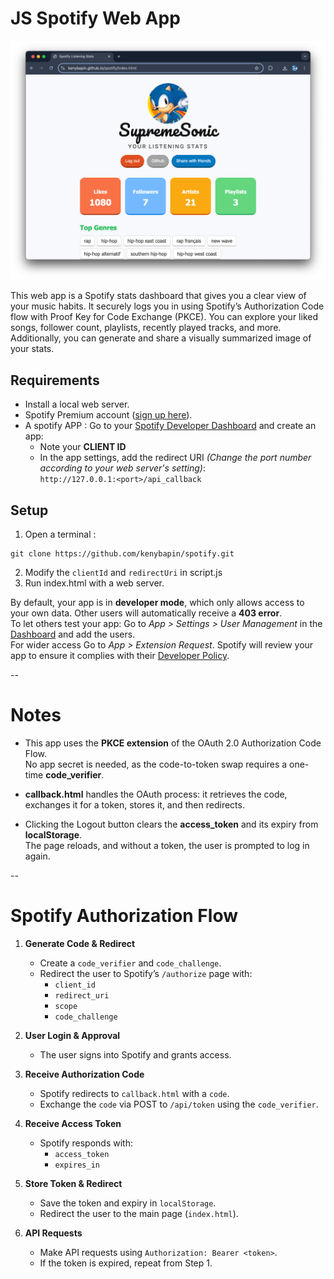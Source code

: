 # JS Spotify Web App 

<img src="preview.png" alt="drawing" width="auto"/>

This web app is a Spotify stats dashboard that gives you a clear view of your music habits. It securely logs you in using Spotify’s Authorization Code flow with Proof Key for Code Exchange (PKCE). You can explore your liked songs, follower count, playlists, recently played tracks, and more. Additionally, you can generate and share a visually summarized image of your stats.

## Requirements
* Install a local web server.
* Spotify Premium account ([sign up here](https://www.spotify.com)).
* A spotify APP : Go to your [Spotify Developer Dashboard](https://developer.spotify.com/dashboard/login) and create an app:
  - Note your **CLIENT ID**
  - In the app settings, add the redirect URI *(Change the port number according to your web server's setting)*:  
    `http://127.0.0.1:<port>/api_callback`  
    

## Setup

1. Open a terminal : 
```
git clone https://github.com/kenybapin/spotify.git
```
2. Modify the `clientId` and `redirectUri` in script.js
3. Run index.html with a web server.


By default, your app is in **developer mode**, which only allows access to your own data. Other users will automatically receive a **403 error**.<br>
To let others test your app: Go to *App > Settings > User Management* in the [Dashboard](https://developer.spotify.com/dashboard/login) and add the users.<br>
For wider access Go to *App > Extension Request*. Spotify will review your app to ensure it complies with their [Developer Policy](https://developer.spotify.com/policy).



--


# Notes

- This app uses the **PKCE extension** of the OAuth 2.0 Authorization Code Flow.  
  No app secret is needed, as the code-to-token swap requires a one-time **code_verifier**.

- **callback.html** handles the OAuth process: it retrieves the code, exchanges it for a token, stores it, and then redirects.

- Clicking the Logout button clears the **access_token** and its expiry from **localStorage**.  
  The page reloads, and without a token, the user is prompted to log in again.




--


# Spotify Authorization Flow

1. **Generate Code & Redirect**  
   - Create a `code_verifier` and `code_challenge`.  
   - Redirect the user to Spotify’s `/authorize` page with:
     - `client_id`
     - `redirect_uri`
     - `scope`
     - `code_challenge`

2. **User Login & Approval**  
   - The user signs into Spotify and grants access.

3. **Receive Authorization Code**  
   - Spotify redirects to `callback.html` with a `code`.  
   - Exchange the `code` via POST to `/api/token` using the `code_verifier`.

4. **Receive Access Token**  
   - Spotify responds with:
     - `access_token`
     - `expires_in`

5. **Store Token & Redirect**  
   - Save the token and expiry in `localStorage`.  
   - Redirect the user to the main page (`index.html`).

6. **API Requests**  
   - Make API requests using `Authorization: Bearer <token>`.  
   - If the token is expired, repeat from Step 1.



